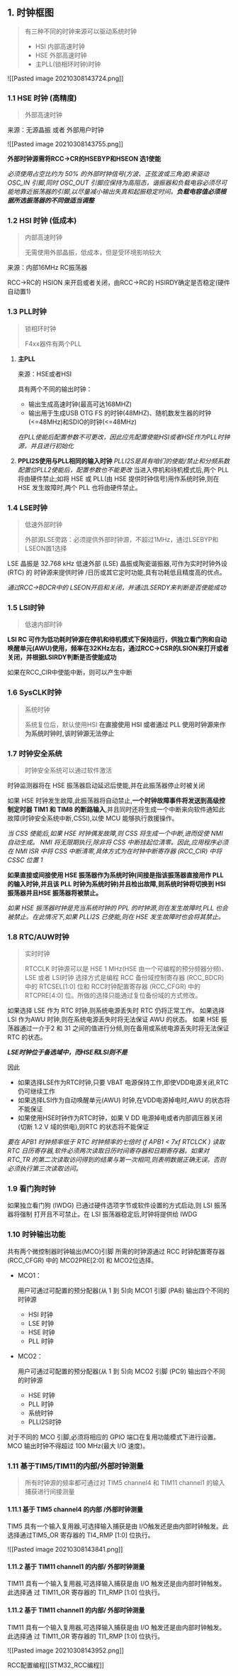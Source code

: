 ## 1. 时钟框图

> 有三种不同的时钟来源可以驱动系统时钟
>
> + HSI 内部高速时钟
> + HSE 外部高速时钟
> + 主PLL(锁相环时钟)时钟

![[Pasted image 20210308143724.png]]

### 1.1 HSE 时钟 (高精度)

> 外部高速时钟 

来源：无源晶振 或者 外部用户时钟

![[Pasted image 20210308143755.png]]

**外部时钟源需将RCC->CR的HSEBYP和HSEON 选1使能**

_必须使用占空比约为 50% 的外部时钟信号(方波、正弦波或三角波)来驱动 OSC_IN 引脚,同时 OSC_OUT 引脚应保持为高阻态，谐振器和负载电容必须尽可能地靠近振荡器的引脚,以尽量减小输出失真和起振稳定时间。**负载电容值必须根据所选振荡器的不同做适当调整**_

### 1.2 HSI 时钟 (低成本)

> 内部高速时钟
>
> 无需使用外部晶振，低成本，但是受环境影响较大

来源：内部16MHz RC振荡器

RCC->RC的 HSION 来开启或者关闭，由RCC->RC的 HSIRDY确定是否稳定(硬件自动置1)

### 1.3 PLL时钟 

> 锁相环时钟
>
> F4xx器件有两个PLL

1. **主PLL**

   来源：HSE或者HSI

   具有两个不同的输出时钟：

   + 输出生成高速时钟(最高可达168MHZ)
   + 输出用于生成USB OTG FS 的时钟(48MHZ)、随机数发生器的时钟(<=48MHz)和SDIO的时钟(<=48MHz)

   _在PLL使能后配置参数不可更改，因此应先配置使能HSI或者HSE作为PLL时钟源，并且进行初始化_

2. **PPLI2S使用与PLL相同的输入时钟**
   _PLLI2S是具有咱们的使能/禁止和分频系数配置位PLL2使能后，配置参数也不能更改_
   当进入停机和待机模式后,两个 PLL 将由硬件禁止;如将 HSE 或 PLL(由 HSE 提供时钟信号)用作系统时钟,则在 HSE 发生故障时,两个 PLL 也将由硬件禁止。

### 1.4 LSE时钟

> 低速外部时钟
>
> 外部源LSE旁路：必须提供外部时钟源，不超过1MHz，通过LSEBYP和LSEON置1选择

LSE 晶振是 32.768 kHz 低速外部 (LSE) 晶振或陶瓷谐振器,可作为实时时钟外设 (RTC) 的
时钟源来提供时钟 /日历或其它定时功能,具有功耗低且精度高的优点。

_通过RCC->BDCR中的 LSEON开启和关闭，并通过LSERDY来判断是否使能成功_

### 1.5 LSI时钟

> 低速内部时钟

**LSI RC 可作为低功耗时钟源在停机和待机模式下保持运行，供独立看门狗和自动唤醒单元(AWU)使用，频率在32KHz左右，通过RCC->CSR的LSION来打开或者关闭，并根据LSIRDY判断是否使能成功**

如果在RCC_CIR中使能中断，则可以产生中断

### 1.6 SysCLK时钟

> 系统时钟
>
> 系统复位后，默认使用HSI
> **在直接使用 HSI 或者通过 PLL 使用时钟源来作为系统时钟时,该时钟源无法停止**

### 1.7 时钟安全系统 

> 时钟安全系统可以通过软件激活

时钟监测器将在 HSE 振荡器启动延迟后使能,并在此振荡器停止时被关闭

如果 HSE 时钟发生故障,此振荡器将自动禁止,**一个时钟故障事件将发送到高级控制定时器 TIM1 和 TIM8 的断路输入**,并且同时还将生成一个中断来向软件通知此故障(时钟安全系统中断,CSSI),以使 MCU 能够执行救援操作。

*当 CSS 使能后,如果 HSE 时钟偶发故障,则 CSS 将生成一个中断,进而促使 NMI 自动生成。 NMI 将无限期执行,除非将 CSS 中断挂起位清零。因此,应用程序必须在 NMI ISR 中将 CSS 中断清零,具体方式为在时钟中断寄存器 (RCC_CIR) 中将 CSSC 位置 1*

**如果直接或间接使用 HSE 振荡器作为系统时钟(间接是指该振荡器直接用作 PLL 的输入时钟,并且该 PLL 时钟为系统时钟)并且检出故障,则系统时钟将切换到 HSI 振荡器并且HSE 振荡器将被禁止。**

*如果 HSE 振荡器时钟是充当系统时钟的 PPL 的时钟源,则在发生故障时,PLL 也会被禁止。在此情况下,如果 PLLI2S 已使能,则在 HSE 发生故障时也会将其禁止。*

### 1.8 RTC/AUW时钟

> 实时时钟
>
> RTCCLK 时钟源可以是 HSE 1 MHz(HSE 由一个可编程的预分频器分频)、LSE 或者 LSI时钟
>选择方式是编程 RCC 备份域控制寄存器 (RCC_BDCR) 中的 RTCSEL[1:0] 位和 RCC时钟配置寄存器 (RCC_CFGR) 中的 RTCPRE[4:0] 位。所做的选择只能通过复位备份域的方式修改。

如果选择 LSE 作为 RTC 时钟,则系统电源丢失时 RTC 仍将正常工作。
如果选择 LSI 作为AWU 时钟,则在系统电源丢失时将无法保证 AWU 的状态。
如果 HSE 振荡器通过一介于2 和 31 之间的值进行分频,则在备用或系统电源丢失时将无法保证 RTC 的状态。

_**LSE时钟位于备选域中，而HSE和LSI则不是**_

因此

+ 如果选择LSE作为RTC时钟,只要 VBAT 电源保持工作,即使VDD电源关闭,RTC仍可继续工作
+ 如果选择LSI作为自动唤醒单元(AWU) 时钟,在VDD电源掉电时,AWU 的状态将不能保证
+ 如果使用HSE时钟作为RTC时钟，如果 V DD 电源掉电或者内部调压器关闭(切断 1.2 V 域的供电),则RTC 的状态将不能保证

*要在 APB1 时钟频率低于 RTC 时钟频率的七倍时 (f APB1 < 7xf RTCLCK ) 读取 RTC 日历寄存器,软件必须两次读取日历时间寄存器和日期寄存器。如果对 RTC_TR 的第二次读取访问得到的结果与第一次相同,则表明数据正确无误。否则必须执行第三次读取访问。*

### 1.9 看门狗时钟

如果独立看门狗 (IWDG) 已通过硬件选项字节或软件设置的方式启动,则 LSI 振荡器将强制
打开且不可禁止。在 LSI 振荡器稳定后,时钟将提供给 IWDG

### 1.10 时钟输出功能

共有两个微控制器时钟输出(MCO)引脚
所需的时钟源通过 RCC 时钟配置寄存器 (RCC_CFGR) 中的 MCO2PRE[2:0] 和 MCO2位选择。

+ MCO1：

  用户可通过可配置的预分配器(从 1 到 5)向 MCO1 引脚 (PA8) 输出四个不同的时钟源

  + HSI 时钟
  + LSE 时钟
  + HSE 时钟
  + PLL 时钟

+ MCO2：

  用户可通过可配置的预分配器(从 1 到 5)向 MCO2 引脚 (PC9) 输出四个不同的时钟源

  + HSE 时钟
  + PLL 时钟
  + 系统时钟
  + PLLI2S时钟

对于不同的 MCO 引脚,必须将相应的 GPIO 端口在复用功能模式下进行设置。MCO 输出时钟不得超过 100 MHz(最大 I/O 速度)。

### 1.11 基于TIM5/TIM11的内部/外部时钟测量

>所有时钟源的频率都可通过对 TIM5 channel4 和 TIM11 channel1 的输入捕获进行间接测量

#### 1.11.1 基于 TIM5 channel4 的内部 /外部时钟测量

TIM5 具有一个输入复用器,可选择输入捕获是由 I/O触发还是由内部时钟触发。此选择通过TIM5_OR 寄存器的 TI4_RMP [1:0] 位执行。

![[Pasted image 20210308143841.png]]

#### 1.11.2 基于 TIM11 channel1 的内部/ 外部时钟测量

TIM11 具有一个输入复用器,可选择输入捕获是由 I/O 触发还是由内部时钟触发。此选择通
过 TIM11_OR 寄存器的 TI1_RMP [1:0] 位执行。

#### 1.11.2 基于 TIM11 channel1 的内部/ 外部时钟测量

TIM11 具有一个输入复用器,可选择输入捕获是由 I/O 触发还是由内部时钟触发。此选择通
过 TIM11_OR 寄存器的 TI1_RMP [1:0] 位执行。

![[Pasted image 20210308143952.png]]

RCC配置编程[[STM32_RCC编程]]